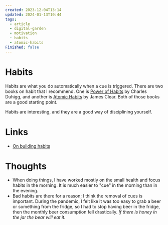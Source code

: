 ```yaml
---
created: 2023-12-04T13:14
updated: 2024-01-13T10:44
tags:
  - article
  - digital-garden
  - motivation
  - habits
  - atomic-habits
Finished: false
---
```

# Habits
Habits are what you do automatically when a cue is triggered. There are two books on habit that I recommend. One is [Power of Habits](https://www.clearerthinking.org/post/what-s-the-best-way-to-build-a-habit) by Charles Duhigg, and another is [Atomic Habits](https://www.clearerthinking.org/post/what-s-the-best-way-to-build-a-habit) by James Clear. Both of those books are a good starting point. 

Habits are interesting, and they are a good way of disciplining yourself. 


# Links
- [On building habits](https://www.clearerthinking.org/post/what-s-the-best-way-to-build-a-habit)

# Thoughts 
- When doing things, I have worked mostly on the small health and focus habits in the morning. It is much easier to "cue" in the morning than in the evening. 
- Bad habits are there for a reason; I think the removal of cues is important.  During the pandemic, I felt like it was too easy to grab a beer or something from the fridge, so I had to stop having beer in the fridge, then the monthly beer consumption fell drastically. *If there is honey in the jar the bear will eat it.* 


